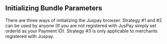 ## Initializing Bundle Parameters

There are three ways of initializing the Juspay browser.
Strategy #1 and #2 can be used by anyone (If you are not registered with JusPay simply set orderId as your Payment ID).
Strategy #3 is only applicable to merchants registered with Juspay.
